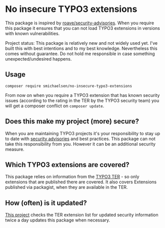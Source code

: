 # No insecure TYPO3 extensions

This package is inspired by [roave/security-advisories](https://github.com/Roave/SecurityAdvisories). When you require this package it ensures that you can not load TYPO3 extensions in versions with known vulnerabilities.

Project status: This package is relatively new and not widely used yet. I've built this with best intentions and to my best knowledge. Nevertheless this comes without guarantee. Do not hold me responsible in case something unexpected/undesired happens.

## Usage

`composer require smichaelsen/no-insecure-typo3-extensions`

From now on when you require a TYPO3 extension that has known security issues (according to the rating in the TER by the TYPO3 security team) you will get a composer conflict on `composer update`.

## Does this make my project (more) secure?

When you are maintaining TYPO3 projects it's your responsibility to stay up to date with [security advisories](https://typo3.org/help/security-advisories/) and best practices. This package can not take this responsibility from you. However it can be an additional security measure.

## Which TYPO3 extensions are covered?

This package relies on information from the [TYPO3 TER](https://extensions.typo3.org/) - so only extensions that are published there are covered. It also covers Extensions published via packagist, when they are available in the TER.

## How (often) is it updated?

[This project](https://git.maschinenraum.digital/smichaelsen/no-insecure-extensions-updater/) checks the TER extension list for updated security information twice a day updates this package when necessary.
